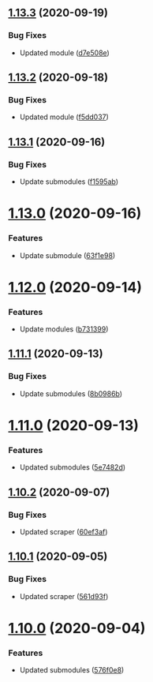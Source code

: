 ## [1.13.3](https://github.com/pct-org/getting-started/compare/v1.13.2...v1.13.3) (2020-09-19)


### Bug Fixes

* Updated module ([d7e508e](https://github.com/pct-org/getting-started/commit/d7e508eaf267a78001e3a5d9f92de37856a3003b))



## [1.13.2](https://github.com/pct-org/getting-started/compare/v1.13.1...v1.13.2) (2020-09-18)


### Bug Fixes

* Updated module ([f5dd037](https://github.com/pct-org/getting-started/commit/f5dd0375e607b9fb6ce9dda3c1c47593dc2995a6))



## [1.13.1](https://github.com/pct-org/getting-started/compare/v1.13.0...v1.13.1) (2020-09-16)


### Bug Fixes

* Update submodules ([f1595ab](https://github.com/pct-org/getting-started/commit/f1595abd3cecb390867222036bcb51f1e79f9e2a))



# [1.13.0](https://github.com/pct-org/getting-started/compare/v1.12.0...v1.13.0) (2020-09-16)


### Features

* Update submodule ([63f1e98](https://github.com/pct-org/getting-started/commit/63f1e98d5e69c5496533a1288b192c5c3c3f32b4))



# [1.12.0](https://github.com/pct-org/getting-started/compare/v1.11.1...v1.12.0) (2020-09-14)


### Features

* Update modules ([b731399](https://github.com/pct-org/getting-started/commit/b7313993b1b5df00b124e09f1406589c9af5e130))



## [1.11.1](https://github.com/pct-org/getting-started/compare/v1.11.0...v1.11.1) (2020-09-13)


### Bug Fixes

* Update submodules ([8b0986b](https://github.com/pct-org/getting-started/commit/8b0986b8ffc123f7e196b6d3dfdcd5dccfc79803))



# [1.11.0](https://github.com/pct-org/getting-started/compare/v1.10.2...v1.11.0) (2020-09-13)


### Features

* Updated submodules ([5e7482d](https://github.com/pct-org/getting-started/commit/5e7482d2112ad201711177d656b242d66341b74c))



## [1.10.2](https://github.com/pct-org/getting-started/compare/v1.10.1...v1.10.2) (2020-09-07)


### Bug Fixes

* Updated scraper ([60ef3af](https://github.com/pct-org/getting-started/commit/60ef3afdd3cfda6224a2e4f8ec40df1ea0118ef3))



## [1.10.1](https://github.com/pct-org/getting-started/compare/v1.10.0...v1.10.1) (2020-09-05)


### Bug Fixes

* Updated scraper ([561d93f](https://github.com/pct-org/getting-started/commit/561d93fe1c2d8385c71d82e01abefee787e4bc68))



# [1.10.0](https://github.com/pct-org/getting-started/compare/v1.9.2...v1.10.0) (2020-09-04)


### Features

* Updated submodules ([576f0e8](https://github.com/pct-org/getting-started/commit/576f0e8f374933b1ffb5b1e8f4d9818df565dc2c))



